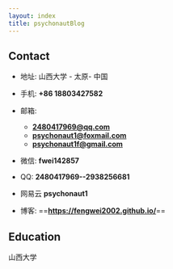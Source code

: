 ```yaml
---
layout: index
title: psychonautBlog
---
```

## Contact

- 地址: 山西大学 - 太原- 中国
- 手机: **+86 18803427582**
- 邮箱:
  - **2480417969@qq.com**
  - **psychonaut1@foxmail.com**
  - **psychonaut1f@gmail.com**
- 微信: **fwei142857**
- QQ: **2480417969--2938256681**

- 网易云
**psychonaut1**
- 博客: ==**<https://fengwei2002.github.io/>**==

## Education
山西大学
